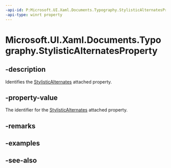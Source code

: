 ```yaml
---
-api-id: P:Microsoft.UI.Xaml.Documents.Typography.StylisticAlternatesProperty
-api-type: winrt property
---
```


<!-- Property syntax
public Windows.UI.Xaml.DependencyProperty StylisticAlternatesProperty { get; }
-->

# Microsoft.UI.Xaml.Documents.Typography.StylisticAlternatesProperty

## -description
Identifies the [StylisticAlternates](/uwp/api/microsoft.ui.xaml.documents.typography#xaml-attached-properties) attached property.

## -property-value
The identifier for the [StylisticAlternates](/uwp/api/microsoft.ui.xaml.documents.typography#xaml-attached-properties) attached property.

## -remarks

## -examples

## -see-also
